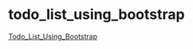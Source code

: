 # todo_list_using_bootstrap


 
[Todo_List_Using_Bootstrap](https://todo-list-using-bootstrap.netlify.app/)

